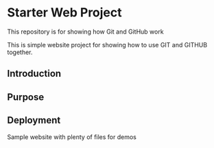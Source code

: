 # Starter Web Project

This repository is for showing how Git and GitHub work

This is simple website project for showing how to use GIT and GITHUB together.

## Introduction

## Purpose

## Deployment

Sample website with plenty of files for demos